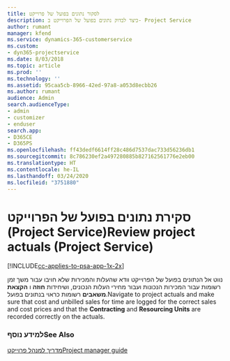 ```yaml
---
title: לסקור נתונים בפועל של פרוייקט
description: כיצד לבדוק נתונים בפועל של הפרוייקט ב- Project Service
author: rumant
manager: kfend
ms.service: dynamics-365-customerservice
ms.custom:
- dyn365-projectservice
ms.date: 8/03/2018
ms.topic: article
ms.prod: ''
ms.technology: ''
ms.assetid: 95caa5cb-8966-42ed-97a8-a053d8ecbb26
ms.author: rumant
audience: Admin
search.audienceType:
- admin
- customizer
- enduser
search.app:
- D365CE
- D365PS
ms.openlocfilehash: ff43dedf6614ff28c486d7537dac733d56236db1
ms.sourcegitcommit: 8c786230ef2a497280885b827162561776e2eb00
ms.translationtype: HT
ms.contentlocale: he-IL
ms.lasthandoff: 03/24/2020
ms.locfileid: "3751880"
---
```

# <a name="review-project-actuals-project-service"></a><span data-ttu-id="bb014-103">סקירת נתונים בפועל של הפרוייקט (Project Service)</span><span class="sxs-lookup"><span data-stu-id="bb014-103">Review project actuals (Project Service)</span></span>

[!INCLUDE[cc-applies-to-psa-app-1x-2x](../includes/cc-applies-to-psa-app-1x-2x.md)]

<span data-ttu-id="bb014-104">נווט אל הנתונים בפועל של הפרוייקט וודא שהעלות והמכירות שלא חויבו עבור משך זמן רשומות עבור המכירות הנכונות ועבור מחירי העלות הנכונים, ושיחידות **חוזה** ו **הקצאת משאבים** רשומות כראוי בנתונים בפועל.</span><span class="sxs-lookup"><span data-stu-id="bb014-104">Navigate to project actuals and make sure that cost and unbilled sales for time are logged for the correct sales and cost prices and that the **Contracting** and **Resourcing Units** are recorded correctly on the actuals.</span></span>  
  
### <a name="see-also"></a><span data-ttu-id="bb014-105">למידע נוסף</span><span class="sxs-lookup"><span data-stu-id="bb014-105">See Also</span></span>  
 [<span data-ttu-id="bb014-106">מדריך למנהל פרוייקט</span><span class="sxs-lookup"><span data-stu-id="bb014-106">Project manager guide</span></span>](../project-service/project-manager-guide.md)
